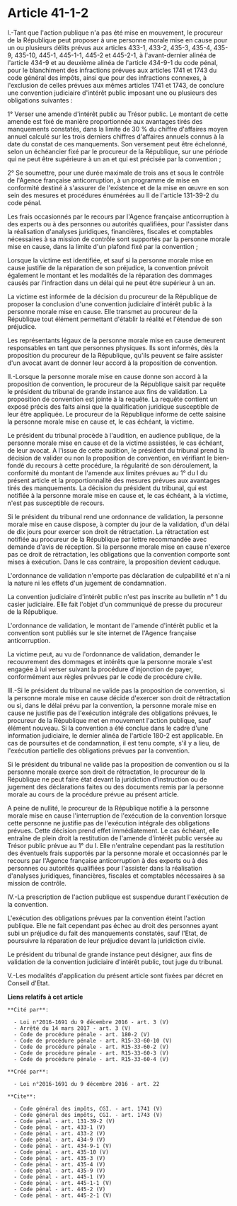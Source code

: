 # Article 41-1-2

I.-Tant que l'action publique n'a pas été mise en mouvement, le procureur de la République peut proposer à une personne
morale mise en cause pour un ou plusieurs délits prévus aux articles 433-1, 433-2, 435-3, 435-4, 435-9, 435-10, 445-1,
445-1-1, 445-2 et 445-2-1, à l'avant-dernier alinéa de l'article 434-9 et au deuxième alinéa de l'article 434-9-1 du code
pénal, pour le blanchiment des infractions prévues aux articles 1741 et 1743 du code général des impôts, ainsi que pour des
infractions connexes, à l'exclusion de celles prévues aux mêmes articles 1741 et 1743, de conclure une convention judiciaire
d'intérêt public imposant une ou plusieurs des obligations suivantes :

1° Verser une amende d'intérêt public au Trésor public. Le montant de cette amende est fixé de manière proportionnée aux
avantages tirés des manquements constatés, dans la limite de 30 % du chiffre d'affaires moyen annuel calculé sur les trois
derniers chiffres d'affaires annuels connus à la date du constat de ces manquements. Son versement peut être échelonné, selon
un échéancier fixé par le procureur de la République, sur une période qui ne peut être supérieure à un an et qui est précisée
par la convention ;

2° Se soumettre, pour une durée maximale de trois ans et sous le contrôle de l'Agence française anticorruption, à un
programme de mise en conformité destiné à s'assurer de l'existence et de la mise en œuvre en son sein des mesures et
procédures énumérées au II de l'article 131-39-2 du code pénal.

Les frais occasionnés par le recours par l'Agence française anticorruption à des experts ou à des personnes ou autorités
qualifiées, pour l'assister dans la réalisation d'analyses juridiques, financières, fiscales et comptables nécessaires à sa
mission de contrôle sont supportés par la personne morale mise en cause, dans la limite d'un plafond fixé par la convention ;

Lorsque la victime est identifiée, et sauf si la personne morale mise en cause justifie de la réparation de son préjudice, la
convention prévoit également le montant et les modalités de la réparation des dommages causés par l'infraction dans un délai
qui ne peut être supérieur à un an.

La victime est informée de la décision du procureur de la République de proposer la conclusion d'une convention judiciaire
d'intérêt public à la personne morale mise en cause. Elle transmet au procureur de la République tout élément permettant
d'établir la réalité et l'étendue de son préjudice.

Les représentants légaux de la personne morale mise en cause demeurent responsables en tant que personnes physiques. Ils sont
informés, dès la proposition du procureur de la République, qu'ils peuvent se faire assister d'un avocat avant de donner leur
accord à la proposition de convention.

II.-Lorsque la personne morale mise en cause donne son accord à la proposition de convention, le procureur de la République
saisit par requête le président du tribunal de grande instance aux fins de validation. La proposition de convention est
jointe à la requête. La requête contient un exposé précis des faits ainsi que la qualification juridique susceptible de leur
être appliquée. Le procureur de la République informe de cette saisine la personne morale mise en cause et, le cas échéant,
la victime.

Le président du tribunal procède à l'audition, en audience publique, de la personne morale mise en cause et de la victime
assistées, le cas échéant, de leur avocat. A l'issue de cette audition, le président du tribunal prend la décision de valider
ou non la proposition de convention, en vérifiant le bien-fondé du recours à cette procédure, la régularité de son
déroulement, la conformité du montant de l'amende aux limites prévues au 1° du I du présent article et la proportionnalité
des mesures prévues aux avantages tirés des manquements. La décision du président du tribunal, qui est notifiée à la personne
morale mise en cause et, le cas échéant, à la victime, n'est pas susceptible de recours.

Si le président du tribunal rend une ordonnance de validation, la personne morale mise en cause dispose, à compter du jour de
la validation, d'un délai de dix jours pour exercer son droit de rétractation. La rétractation est notifiée au procureur de
la République par lettre recommandée avec demande d'avis de réception. Si la personne morale mise en cause n'exerce pas ce
droit de rétractation, les obligations que la convention comporte sont mises à exécution. Dans le cas contraire, la
proposition devient caduque.

L'ordonnance de validation n'emporte pas déclaration de culpabilité et n'a ni la nature ni les effets d'un jugement de
condamnation.

La convention judiciaire d'intérêt public n'est pas inscrite au bulletin n° 1 du casier judiciaire. Elle fait l'objet d'un
communiqué de presse du procureur de la République.

L'ordonnance de validation, le montant de l'amende d'intérêt public et la convention sont publiés sur le site internet de
l'Agence française anticorruption.

La victime peut, au vu de l'ordonnance de validation, demander le recouvrement des dommages et intérêts que la personne
morale s'est engagée à lui verser suivant la procédure d'injonction de payer, conformément aux règles prévues par le code de
procédure civile.

III.-Si le président du tribunal ne valide pas la proposition de convention, si la personne morale mise en cause décide
d'exercer son droit de rétractation ou si, dans le délai prévu par la convention, la personne morale mise en cause ne
justifie pas de l'exécution intégrale des obligations prévues, le procureur de la République met en mouvement l'action
publique, sauf élément nouveau. Si la convention a été conclue dans le cadre d'une information judiciaire, le dernier alinéa
de l'article 180-2 est applicable. En cas de poursuites et de condamnation, il est tenu compte, s'il y a lieu, de l'exécution
partielle des obligations prévues par la convention.

Si le président du tribunal ne valide pas la proposition de convention ou si la personne morale exerce son droit de
rétractation, le procureur de la République ne peut faire état devant la juridiction d'instruction ou de jugement des
déclarations faites ou des documents remis par la personne morale au cours de la procédure prévue au présent article.

A peine de nullité, le procureur de la République notifie à la personne morale mise en cause l'interruption de l'exécution de
la convention lorsque cette personne ne justifie pas de l'exécution intégrale des obligations prévues. Cette décision prend
effet immédiatement. Le cas échéant, elle entraîne de plein droit la restitution de l'amende d'intérêt public versée au
Trésor public prévue au 1° du I. Elle n'entraîne cependant pas la restitution des éventuels frais supportés par la personne
morale et occasionnés par le recours par l'Agence française anticorruption à des experts ou à des personnes ou autorités
qualifiées pour l'assister dans la réalisation d'analyses juridiques, financières, fiscales et comptables nécessaires à sa
mission de contrôle.

IV.-La prescription de l'action publique est suspendue durant l'exécution de la convention.

L'exécution des obligations prévues par la convention éteint l'action publique. Elle ne fait cependant pas échec au droit des
personnes ayant subi un préjudice du fait des manquements constatés, sauf l'Etat, de poursuivre la réparation de leur
préjudice devant la juridiction civile.

Le président du tribunal de grande instance peut désigner, aux fins de validation de la convention judiciaire d'intérêt
public, tout juge du tribunal.

V.-Les modalités d'application du présent article sont fixées par décret en Conseil d'Etat.

**Liens relatifs à cet article**

	**Cité par**:

	  - Loi n°2016-1691 du 9 décembre 2016 - art. 3 (V)
	  - Arrêté du 14 mars 2017 - art. 3 (V)
	  - Code de procédure pénale - art. 180-2 (V)
	  - Code de procédure pénale - art. R15-33-60-10 (V)
	  - Code de procédure pénale - art. R15-33-60-2 (V)
	  - Code de procédure pénale - art. R15-33-60-3 (V)
	  - Code de procédure pénale - art. R15-33-60-4 (V)

	**Créé par**:

	  - Loi n°2016-1691 du 9 décembre 2016 - art. 22

	**Cite**:

	  - Code général des impôts, CGI. - art. 1741 (V)
	  - Code général des impôts, CGI. - art. 1743 (V)
	  - Code pénal - art. 131-39-2 (V)
	  - Code pénal - art. 433-1 (V)
	  - Code pénal - art. 433-2 (V)
	  - Code pénal - art. 434-9 (V)
	  - Code pénal - art. 434-9-1 (V)
	  - Code pénal - art. 435-10 (V)
	  - Code pénal - art. 435-3 (V)
	  - Code pénal - art. 435-4 (V)
	  - Code pénal - art. 435-9 (V)
	  - Code pénal - art. 445-1 (V)
	  - Code pénal - art. 445-1-1 (V)
	  - Code pénal - art. 445-2 (V)
	  - Code pénal - art. 445-2-1 (V)
